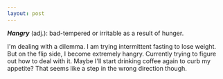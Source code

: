 ```yaml
---
layout: post
---
```


***Hangry*** (adj.): bad-tempered or irritable as a result of hunger.

I'm dealing with a dilemma. I am trying intermittent fasting to lose weight. But on the flip side, I become extremely hangry. Currently trying to figure out how to deal with it. Maybe I'll start drinking coffee again to curb my appetite? That seems like a step in the wrong direction though. 